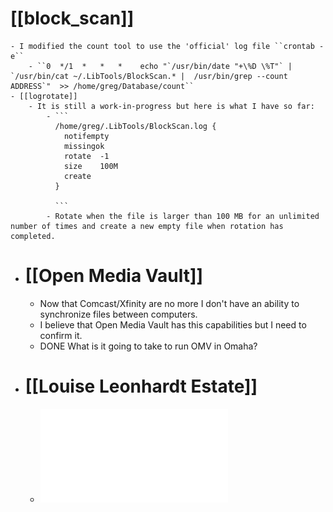 # [[block_scan]]
	- I modified the count tool to use the 'official' log file ``crontab -e``
		- ``0  */1  *   *   *    echo "`/usr/bin/date "+\%D \%T"` | `/usr/bin/cat ~/.LibTools/BlockScan.* |  /usr/bin/grep --count ADDRESS`"  >> /home/greg/Database/count``
	- [[logrotate]]
		- It is still a work-in-progress but here is what I have so far:
			- ```
			  /home/greg/.LibTools/BlockScan.log {
			  	notifempty
			  	missingok
			  	rotate	-1
			  	size	100M
			  	create
			  }
			  
			  ```
			- Rotate when the file is larger than 100 MB for an unlimited number of times and create a new empty file when rotation has completed.
- # [[Open Media Vault]]
	- Now that Comcast/Xfinity are no more I don't have an ability to synchronize files between computers.
	- I believe that Open Media Vault has this capabilities but I need to confirm it.
	- DONE What is it going to take to run OMV in Omaha?
- # [[Louise Leonhardt Estate]]
	- ![2024.04.03 Trust Distribution Letter - Gregory Leonhardt.pdf](../../../assets/2024.04.03_Trust_Distribution_Letter_-_Gregory_Leonhardt_1715440996228_0.pdf)